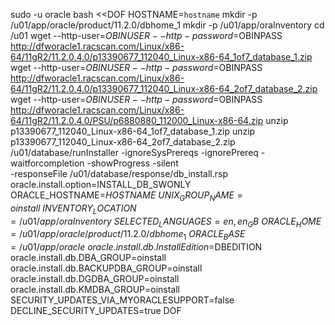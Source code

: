 sudo -u oracle bash <<DOF
HOSTNAME=`hostname`
mkdir -p /u01/app/oracle/product/11.2.0/dbhome_1
mkdir -p /u01/app/oraInventory
cd /u01
wget --http-user=$OBINUSER --http-password=$OBINPASS http://dfworacle1.racscan.com/Linux/x86-64/11gR2/11.2.0.4.0/p13390677_112040_Linux-x86-64_1of7_database_1.zip
wget --http-user=$OBINUSER --http-password=$OBINPASS http://dfworacle1.racscan.com/Linux/x86-64/11gR2/11.2.0.4.0/p13390677_112040_Linux-x86-64_2of7_database_2.zip
wget --http-user=$OBINUSER --http-password=$OBINPASS http://dfworacle1.racscan.com/Linux/x86-64/11gR2/11.2.0.4.0/PSU/p6880880_112000_Linux-x86-64.zip
unzip p13390677_112040_Linux-x86-64_1of7_database_1.zip
unzip p13390677_112040_Linux-x86-64_2of7_database_2.zip
/u01/database/runInstaller -ignoreSysPrereqs -ignorePrereq -waitforcompletion -showProgress -silent \
   -responseFile /u01/database/response/db_install.rsp \
    oracle.install.option=INSTALL_DB_SWONLY \
    ORACLE_HOSTNAME=$HOSTNAME \
    UNIX_GROUP_NAME=oinstall \
    INVENTORY_LOCATION=/u01/app/oraInventory \
    SELECTED_LANGUAGES=en,en_GB \
    ORACLE_HOME=/u01/app/oracle/product/11.2.0/dbhome_1 \
    ORACLE_BASE=/u01/app/oracle \
    oracle.install.db.InstallEdition=$DBEDITION \
    oracle.install.db.DBA_GROUP=oinstall \
    oracle.install.db.BACKUPDBA_GROUP=oinstall \
    oracle.install.db.DGDBA_GROUP=oinstall \
    oracle.install.db.KMDBA_GROUP=oinstall \
    SECURITY_UPDATES_VIA_MYORACLESUPPORT=false \
    DECLINE_SECURITY_UPDATES=true
DOF

